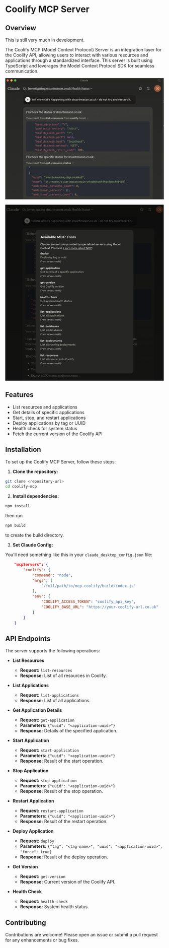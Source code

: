 # Coolify MCP Server

## Overview

This is still very much in development. 

The Coolify MCP (Model Context Protocol) Server is an integration layer for the Coolify API, allowing users to interact with various resources and applications through a standardized interface. This server is built using TypeScript and leverages the Model Context Protocol SDK for seamless communication.

![Coolify MCP Server](./docs/claude_stuartmason.png)

![Coolify MCP Server](./docs/method_list.png)

## Features

- List resources and applications
- Get details of specific applications
- Start, stop, and restart applications
- Deploy applications by tag or UUID
- Health check for system status
- Fetch the current version of the Coolify API

## Installation

To set up the Coolify MCP Server, follow these steps:

1. **Clone the repository:**

```bash
git clone <repository-url>
cd coolify-mcp
```

2. **Install dependencies:**

```bash
npm install
```

then run 

```bash
npm build
```

to create the build directory.

3. **Set Claude Config:**

You'll need something like this in your `claude_desktop_config.json` file:

```json
    "mcpServers": {
        "coolify": {
            "command": "node",
            "args": [
                "/full/path/to/mcp-coolify/build/index.js"
            ],
            "env": {
                "COOLIFY_ACCESS_TOKEN": "coolify_api_key",
                "COOLIFY_BASE_URL": "https://your-coolify-url.co.uk"
            }
        }
    }
```

## API Endpoints

The server supports the following operations:

- **List Resources**
  - **Request:** `list-resources`
  - **Response:** List of all resources in Coolify.

- **List Applications**
  - **Request:** `list-applications`
  - **Response:** List of all applications.

- **Get Application Details**
  - **Request:** `get-application`
  - **Parameters:** `{"uuid": "<application-uuid>"}`
  - **Response:** Details of the specified application.

- **Start Application**
  - **Request:** `start-application`
  - **Parameters:** `{"uuid": "<application-uuid>"}`
  - **Response:** Result of the start operation.

- **Stop Application**
  - **Request:** `stop-application`
  - **Parameters:** `{"uuid": "<application-uuid>"}`
  - **Response:** Result of the stop operation.

- **Restart Application**
  - **Request:** `restart-application`
  - **Parameters:** `{"uuid": "<application-uuid>"}`
  - **Response:** Result of the restart operation.

- **Deploy Application**
  - **Request:** `deploy`
  - **Parameters:** `{"tag": "<tag-name>", "uuid": "<application-uuid>", "force": true}`
  - **Response:** Result of the deploy operation.

- **Get Version**
  - **Request:** `get-version`
  - **Response:** Current version of the Coolify API.

- **Health Check**
  - **Request:** `health-check`
  - **Response:** System health status.

## Contributing

Contributions are welcome! Please open an issue or submit a pull request for any enhancements or bug fixes.

